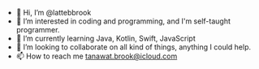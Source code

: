 - 👋 Hi, I’m @lattebbrook
- 👀 I’m interested in coding and programming, and I'm self-taught programmer.
- 🌱 I’m currently learning Java, Kotlin, Swift, JavaScript
- 💞️ I’m looking to collaborate on all kind of things, anything I could help.
- 📫 How to reach me tanawat.brook@icloud.com

<!---
lattebbrook/lattebbrook is a ✨ special ✨ repository because its `README.md` (this file) appears on your GitHub profile.
You can click the Preview link to take a look at your changes.
--->
